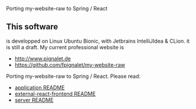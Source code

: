 Porting my-website-raw to Spring / React

## This software 
is developped on Linux Ubuntu Bionic, with Jetbrains IntelliJIdea & CLion.
it is still a draft. 
My current professional website is 
- http://www.pignalet.de
- https://github.com/fpignalet/my-website-raw

Porting my-website-raw to Spring / React. Please read:
* [application README](application/README.md)
* [external-react-frontend README](external-react-frontend/README.md)
* [server README](server/README.md)

